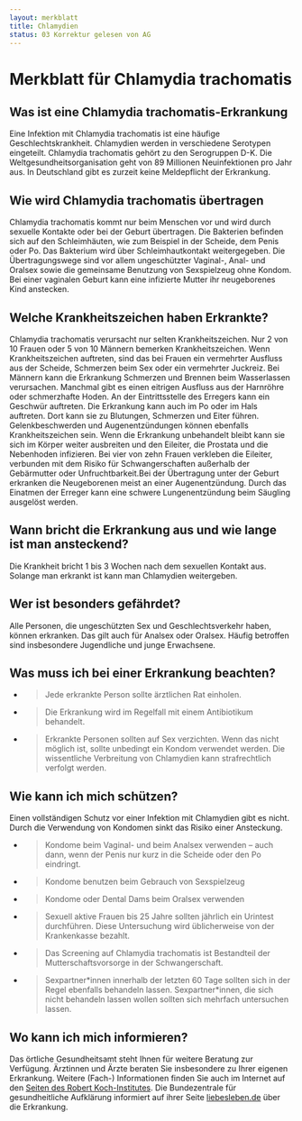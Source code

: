 ```yaml
---
layout: merkblatt
title: Chlamydien
status: 03 Korrektur gelesen von AG
---
```


 
# Merkblatt für Chlamydia trachomatis 

## Was ist eine Chlamydia trachomatis-Erkrankung

Eine Infektion mit Chlamydia trachomatis ist eine häufige
Geschlechtskrankheit. Chlamydien werden in verschiedene Serotypen
eingeteilt. Chlamydia trachomatis gehört zu den Serogruppen D-K. Die
Weltgesundheitsorganisation geht von 89 Millionen Neuinfektionen pro
Jahr aus. In Deutschland gibt es zurzeit keine Meldepflicht der
Erkrankung.

## Wie wird Chlamydia trachomatis übertragen

Chlamydia trachomatis kommt nur beim Menschen vor und wird durch
sexuelle Kontakte oder bei der Geburt übertragen. Die Bakterien befinden
sich auf den Schleimhäuten, wie zum Beispiel in der Scheide, dem Penis
oder Po. Das Bakterium wird über Schleimhautkontakt weitergegeben. Die
Übertragungswege sind vor allem ungeschützter Vaginal-, Anal- und
Oralsex sowie die gemeinsame Benutzung von Sexspielzeug ohne Kondom. Bei
einer vaginalen Geburt kann eine infizierte Mutter ihr neugeborenes Kind
anstecken.

## Welche Krankheitszeichen haben Erkrankte?

Chlamydia trachomatis verursacht nur selten Krankheitszeichen. Nur 2 von
10 Frauen oder 5 von 10 Männern bemerken Krankheitszeichen. Wenn
Krankheitszeichen auftreten, sind das bei Frauen ein vermehrter Ausfluss
aus der Scheide, Schmerzen beim Sex oder ein vermehrter Juckreiz. Bei
Männern kann die Erkrankung Schmerzen und Brennen beim Wasserlassen
verursachen. Manchmal gibt es einen eitrigen Ausfluss aus der Harnröhre
oder schmerzhafte Hoden. An der Eintrittsstelle des Erregers kann ein
Geschwür auftreten. Die Erkrankung kann auch im Po oder im Hals
auftreten. Dort kann sie zu Blutungen, Schmerzen und Eiter führen.
Gelenkbeschwerden und Augenentzündungen können ebenfalls
Krankheitszeichen sein. Wenn die Erkrankung unbehandelt bleibt kann sie
sich im Körper weiter ausbreiten und den Eileiter, die Prostata und die
Nebenhoden infizieren. Bei vier von zehn Frauen verkleben die Eileiter,
verbunden mit dem Risiko für Schwangerschaften außerhalb der Gebärmutter
oder Unfruchtbarkeit.Bei der Übertragung unter der Geburt erkranken die
Neugeborenen meist an einer Augenentzündung. Durch das Einatmen der
Erreger kann eine schwere Lungenentzündung beim Säugling ausgelöst
werden.

## Wann bricht die Erkrankung aus und wie lange ist man ansteckend?

Die Krankheit bricht 1 bis 3 Wochen nach dem sexuellen Kontakt aus.
Solange man erkrankt ist kann man Chlamydien weitergeben.

## Wer ist besonders gefährdet?

Alle Personen, die ungeschützten Sex und Geschlechtsverkehr haben,
können erkranken. Das gilt auch für Analsex oder Oralsex. Häufig
betroffen sind insbesondere Jugendliche und junge Erwachsene.

## Was muss ich bei einer Erkrankung beachten?

  - > Jede erkrankte Person sollte ärztlichen Rat einholen.

  - > Die Erkrankung wird im Regelfall mit einem Antibiotikum behandelt.

  - > Erkrankte Personen sollten auf Sex verzichten. Wenn das nicht
    > möglich ist, sollte unbedingt ein Kondom verwendet werden. Die
    > wissentliche Verbreitung von Chlamydien kann strafrechtlich
    > verfolgt werden.

## Wie kann ich mich schützen?

Einen vollständigen Schutz vor einer Infektion mit Chlamydien gibt es
nicht. Durch die Verwendung von Kondomen sinkt das Risiko einer
Ansteckung.

  - > Kondome beim Vaginal- und beim Analsex verwenden – auch dann, wenn
    > der Penis nur kurz in die Scheide oder den Po eindringt.

  - > Kondome benutzen beim Gebrauch von Sexspielzeug

  - > Kondome oder Dental Dams beim Oralsex verwenden

  - > Sexuell aktive Frauen bis 25 Jahre sollten jährlich ein Urintest
    > durchführen. Diese Untersuchung wird üblicherweise von der
    > Krankenkasse bezahlt.

  - > Das Screening auf Chlamydia trachomatis ist Bestandteil der
    > Mutterschaftsvorsorge in der Schwangerschaft.

  - > Sexpartner\*innen innerhalb der letzten 60 Tage sollten sich in
    > der Regel ebenfalls behandeln lassen. Sexpartner\*innen, die sich
    > nicht behandeln lassen wollen sollten sich mehrfach untersuchen
    > lassen.

## Wo kann ich mich informieren?

Das örtliche Gesundheitsamt steht Ihnen für weitere Beratung zur
Verfügung. Ärztinnen und Ärzte beraten Sie insbesondere zu Ihrer
eigenen Erkrankung. Weitere (Fach-) Informationen finden Sie auch im
Internet auf den [<span class="underline">Seiten des Robert
Koch-Institutes</span>](https://www.rki.de/DE/Content/Infekt/EpidBull/Merkblaetter/Ratgeber_Chlamydiosen_Teil1.html).
Die Bundezentrale für gesundheitliche Aufklärung informiert auf ihrer
Seite
[<span class="underline">liebesleben.de</span>](https://www.liebesleben.de/fuer-alle/sexuell-uebertragbare-infektionen/chlamydien/)
über die Erkrankung.
